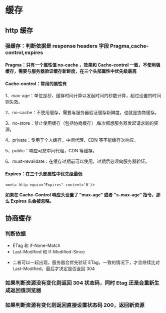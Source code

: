 # 缓存

## http 缓存

### 强缓存：判断依据是 response headers 字段 Pragma,cache-control,expires

#### Pragma：只有一个属性值 no-cache ，效果和 Cache-control 一致，不使用强缓存，需要与服务器验证缓存新鲜度，在三个头部属性中优先级最高

#### Cache-control：常用的属性有

1、max-age：单位是秒，缓存时间计算以发起时间的秒数计算，超过设置的时间则失效。

2、no-cache：不使用缓存，需要与服务器验证缓存新鲜度，也就是协商缓存。

3、no-store：禁止使用缓存（包括协商缓存）,每次都想服务器发起请求新的资源。

4、private：专用于个人缓存，中间代理、CDN 等不能缓存次响应。

5、public：响应可悲中间代理，CDN 等缓存。

6、must-revalidate：在缓存过期前可以使用，过期后必须向服务器验证。

#### Expires：在三个头部属性中优先级最低

```
<meta http-equiv="Expires" content='0'/>
```

<strong>如果在 Cache-Control 响应头设置了 "max-age" 或者 "s-max-age" 指令，那么 Expires 头会被忽略。</strong>

## 协商缓存

### 判断依据

-   ETag 和 if-None-Match
-   Last-Modified 和 If-Modified-Since

*   二者可以一起出现，服务器会优先验证 ETag，一致的情况下，才会继续比对 Last-Modified，最后才决定是否返回 304

### 如果判断资源没有变化则返回 304 状态码，同时 Etag 还是会重新生成返回值浏览器

### 如果判断资源有变化则返回直接设置状态码 200，返回新资源
